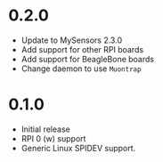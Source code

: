 # 0.2.0
* Update to MySensors 2.3.0
* Add support for other RPI boards
* Add support for BeagleBone boards
* Change daemon to use `Muontrap`

# 0.1.0
* Initial release
* RPI 0 (w) support
* Generic Linux SPIDEV support.
